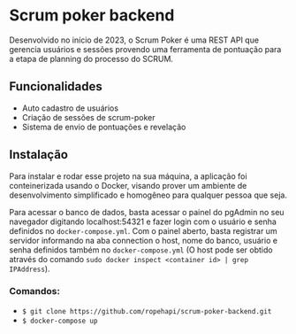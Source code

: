 # Scrum poker backend
Desenvolvido no início de 2023, o Scrum Poker é uma REST API que gerencia usuários e sessões provendo uma ferramenta de pontuação para a etapa de planning do processo do SCRUM.

## Funcionalidades
- Auto cadastro de usuários
- Criação de sessões de scrum-poker
- Sistema de envio de pontuações e revelação

## Instalação
Para instalar e rodar esse projeto na sua máquina, a aplicação foi conteinerizada usando o Docker, visando prover um ambiente de desenvolvimento simplificado e homogêneo para qualquer pessoa que seja.

Para acessar o banco de dados, basta acessar o painel do pgAdmin no seu navegador digitando localhost:54321 e fazer login com o usuário e senha definidos no `docker-compose.yml`. Com o painel aberto, basta registrar um servidor informando na aba connection o host, nome do banco, usuário e senha definidos também no `docker-compose.yml` (O host pode ser obtido através do comando `sudo docker inspect <container id> | grep IPAddress`).

### Comandos:
- `$ git clone https://github.com/ropehapi/scrum-poker-backend.git`
- `$ docker-compose up`